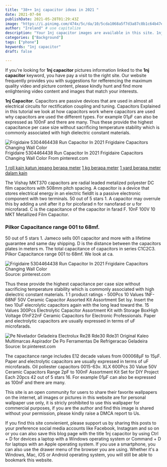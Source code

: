 ```yaml
---
title: "38++ 1nj capacitor ideas in 2021 "
date: 2021-07-04
publishDate: 2021-05-28T01:29:43Z
image: "https://i.pinimg.com/474x/5c/da/10/5cda1068a5f7d3a87c8b1c64b47e5b21.jpg"
author: "Ireland" # use capitalize
description: "Your 1nj capacitor images are available in this site. 1nj capacitor are a topic that is being searched for and liked by netizens today. You can Get the 1nj capacitor files here. Download all free photos and vectors."
categories: ["Background"]
tags: ["phone"]
keywords: "1nj capacitor"
draft: false

---
```


If you're looking for **1nj capacitor** pictures information linked to the **1nj capacitor** keyword, you have pay a visit to the right  site.  Our website frequently  provides you with  suggestions  for refferencing  the maximum  quality video and picture  content, please kindly hunt and find more enlightening video content and images  that match your interests.

**1nj Capacitor**. Capacitors are passive devices that are used in almost all electrical circuits for rectification coupling and tuning. Capacitors Explained in this tutorial we look at how capacitors work where capacitors are used why capacitors are used the different types. For example 01µF can also be expressed as 100nF and there are many. Thus these provide the highest capacitance per case size without sacrificing temperature stability which is commonly associated with high dielectric constant materials.

![Frigidaire 5304464438 Run Capacitor In 2021 Frigidaire Capacitors Changing Wall Color](https://i.pinimg.com/474x/00/e2/d9/00e2d9c820e13e487526c94881a7bf7c.jpg "Frigidaire 5304464438 Run Capacitor In 2021 Frigidaire Capacitors Changing Wall Color")
Frigidaire 5304464438 Run Capacitor In 2021 Frigidaire Capacitors Changing Wall Color From pinterest.com

[1 roll kain katun jepang berapa meter](/1-roll-kain-katun-jepang-berapa-meter/)
[1 kg berapa meter](/1-kg-berapa-meter/)
[1 yard berapa meter dalam kain](/1-yard-berapa-meter-dalam-kain/)

The Vishay MKT370 capacitors are radial leaded metalized polyester DC film capacitors with 508mm pitch spacing. A capacitor is a device that stores electrical energy in an electric fieldIt is a passive electronic component with two terminals. 50 out of 5 stars 1. A capacitor may overrule this by adding a unit after it p for picofarad n for nanofarad or u for microfarad. C is the capacitance of the capacitor in farad F. 10nF 100V 10 MKT Metallized Film Capacitor.

### Pilkor Capacitance range 001 to 68mf.

50 out of 5 stars 1. Jameco sells 001 capacitor and more with a lifetime guarantee and same day shipping. D is the distance between the capacitors plates in meters m. The total capacitance of capacitors in series C1C2C3. Pilkor Capacitance range 001 to 68mf. We look at ca.


![Frigidaire 5304464438 Run Capacitor In 2021 Frigidaire Capacitors Changing Wall Color](https://i.pinimg.com/474x/00/e2/d9/00e2d9c820e13e487526c94881a7bf7c.jpg "Frigidaire 5304464438 Run Capacitor In 2021 Frigidaire Capacitors Changing Wall Color")
Source: pinterest.com

Thus these provide the highest capacitance per case size without sacrificing temperature stability which is commonly associated with high dielectric constant materials. 1 1 product ratings - 500Pcs 10 Values 1NF- 68NF 50V Ceramic Capacitor Assorted Kit Assortment Set lsy. Insert the two 10uF elecrolytic capacitors again with the long lead toward the. 15 Values 300Pcs Electrolytic Capacitor Assortment Kit with Storage BoxHigh Voltage 01nF22nF Ceramic Capacitors for Electronic Professionals. Paper and electrolytic capacitors are usually expressed in terms of uF microfarads.

![Pe Nivelador Geladeira Electrolux Re28 Rde30 Rde31 Original Kaleo Multimarcas Aspirador De Po Ferramentas De Refrigeracao Geladeira](https://i.pinimg.com/474x/5c/da/10/5cda1068a5f7d3a87c8b1c64b47e5b21.jpg "Pe Nivelador Geladeira Electrolux Re28 Rde30 Rde31 Original Kaleo Multimarcas Aspirador De Po Ferramentas De Refrigeracao Geladeira")
Source: br.pinterest.com

The capacitance range includes E12 decade values from 000068µF to 15µF. Paper and electrolytic capacitors are usually expressed in terms of uF microfarads. Oil poliester capacitors 0015-63v. XLX 600Pcs 30 Value 50V Ceramic Capacitors Range 2pF to 100nF Assortment Kit Set for DIY Project Each 20pcs 42 out of 5 stars 16. For example 01µF can also be expressed as 100nF and there are many.

This site is an open community for users to share their favorite wallpapers on the internet, all images or pictures in this website are for personal wallpaper use only, it is stricly prohibited to use this wallpaper for commercial purposes, if you are the author and find this image is shared without your permission, please kindly raise a DMCA report to Us.

If you find this site convienient, please support us by sharing this posts to your preference social media accounts like Facebook, Instagram and so on or you can also save this blog page with the title 1nj capacitor by using Ctrl + D for devices a laptop with a Windows operating system or Command + D for laptops with an Apple operating system. If you use a smartphone, you can also use the drawer menu of the browser you are using. Whether it's a Windows, Mac, iOS or Android operating system, you will still be able to bookmark this website.
